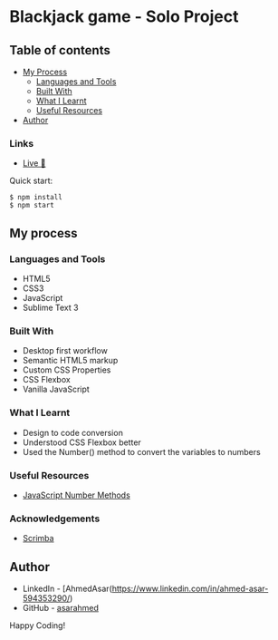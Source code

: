 # Blackjack game  - Solo Project

## Table of contents


- [My Process](#my-process)
  - [Languages and Tools](#languages-and-tools)
  - [Built With](#built-with)
  - [What I Learnt](#what-i-learnt)
  - [Useful Resources](#useful-resources)
- [Author](#author)


### Links

- [Live 🔗](https://asarahmed.github.io/Basketball-Scoreboard/)

Quick start:

```
$ npm install
$ npm start
````

## My process

### Languages and Tools

- HTML5
- CSS3
- JavaScript
- Sublime Text 3

### Built With

- Desktop first workflow
- Semantic HTML5 markup
- Custom CSS Properties
- CSS Flexbox
- Vanilla JavaScript

### What I Learnt

- Design to code conversion
- Understood CSS Flexbox better
- Used the Number() method to convert the variables to numbers

### Useful Resources

- [JavaScript Number Methods](https://www.w3schools.com/js/js_number_methods.asp)

### Acknowledgements

- [Scrimba](https://scrimba.com)

## Author

- LinkedIn - [AhmedAsar(https://www.linkedin.com/in/ahmed-asar-594353290/)
- GitHub - [asarahmed]((https://github.com/asarahmed)https://github.com/asarahmed)

Happy Coding!
